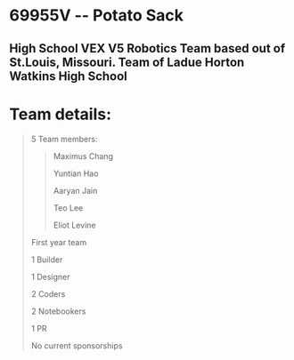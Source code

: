 # 69955V -- Potato Sack
## High School VEX V5 Robotics Team based out of St.Louis, Missouri. Team of Ladue Horton Watkins High School

# Team details:
> 5 Team members:
> 
> > Maximus Chang
> > 
> > Yuntian Hao
> > 
> > Aaryan Jain
> > 
> > Teo Lee
> > 
> > Eliot Levine
>
> First year team
> 
> 1 Builder
>
> 1 Designer
> 
> 2 Coders
> 
> 2 Notebookers
> 
> 1 PR
> 
> No current sponsorships
